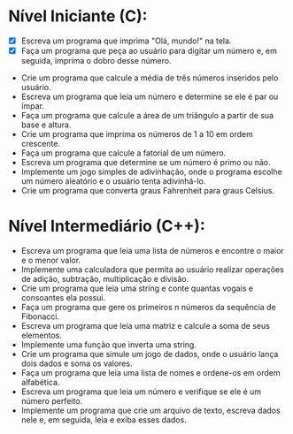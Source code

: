 # Nível Iniciante (C):

- [x] Escreva um programa que imprima "Olá, mundo!" na tela.
- [x] Faça um programa que peça ao usuário para digitar um número e, em seguida, imprima o dobro desse número.
- Crie um programa que calcule a média de três números inseridos pelo usuário.
- Escreva um programa que leia um número e determine se ele é par ou ímpar.
- Faça um programa que calcule a área de um triângulo a partir de sua base e altura.
- Crie um programa que imprima os números de 1 a 10 em ordem crescente.
- Faça um programa que calcule a fatorial de um número.
- Escreva um programa que determine se um número é primo ou não.
- Implemente um jogo simples de adivinhação, onde o programa escolhe um número aleatório e o usuário tenta adivinhá-lo.
- Crie um programa que converta graus Fahrenheit para graus Celsius.
# Nível Intermediário (C++):

- Escreva um programa que leia uma lista de números e encontre o maior e o menor valor.
- Implemente uma calculadora que permita ao usuário realizar operações de adição, subtração, multiplicação e divisão.
- Crie um programa que leia uma string e conte quantas vogais e consoantes ela possui.
- Faça um programa que gere os primeiros n números da sequência de Fibonacci.
- Escreva um programa que leia uma matriz e calcule a soma de seus elementos.
- Implemente uma função que inverta uma string.
- Crie um programa que simule um jogo de dados, onde o usuário lança dois dados e soma os valores.
- Faça um programa que leia uma lista de nomes e ordene-os em ordem alfabética.
- Escreva um programa que leia um número e verifique se ele é um número perfeito.
- Implemente um programa que crie um arquivo de texto, escreva dados nele e, em seguida, leia e exiba esses dados.
